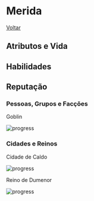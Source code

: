# Merida
[Voltar](../players-index.md)

## Atributos e Vida

## Habilidades

## Reputação

### Pessoas, Grupos e Facções

Goblin

![progress](https://progress-bar.dev/0/ "progresso") 

### Cidades e Reinos

Cidade de Caldo

![progress](https://progress-bar.dev/0/ "progresso") 

Reino de Dumenor

![progress](https://progress-bar.dev/0/ "progresso") 